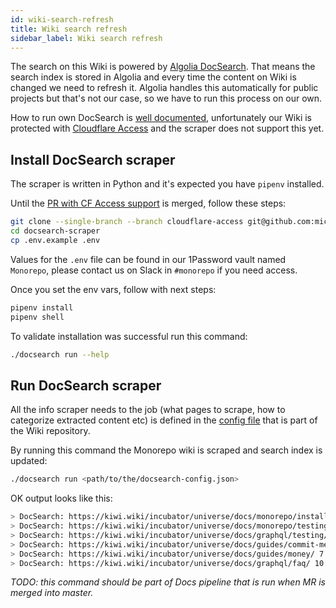 ```yaml
---
id: wiki-search-refresh
title: Wiki search refresh
sidebar_label: Wiki search refresh
---
```


The search on this Wiki is powered by [Algolia DocSearch](https://community.algolia.com/docsearch/). That means the search index is stored in Algolia and every time the content on Wiki is changed we need to refresh it. Algolia handles this automatically for public projects but that's not our case, so we have to run this process on our own.

How to run own DocSearch is [well documented](https://community.algolia.com/docsearch/run-your-own.html), unfortunately our Wiki is protected with [Cloudflare Access](https://www.cloudflare.com/products/cloudflare-access/) and the scraper does not support this yet.

## Install DocSearch scraper

The scraper is written in Python and it's expected you have `pipenv` installed.

Until the [PR with CF Access support](https://github.com/algolia/docsearch-scraper/pull/458) is merged, follow these steps:

```bash
git clone --single-branch --branch cloudflare-access git@github.com:michalsanger/docsearch-scraper.git
cd docsearch-scraper
cp .env.example .env
```

Values for the `.env` file can be found in our 1Password vault named `Monorepo`, please contact us on Slack in `#monorepo` if you need access.

Once you set the env vars, follow with next steps:

```bash
pipenv install
pipenv shell
```

To validate installation was successful run this command:

```bash
./docsearch run --help
```

## Run DocSearch scraper

All the info scraper needs to the job (what pages to scrape, how to categorize extracted content etc) is defined in the [config file](https://gitlab.skypicker.com/incubator/universe/blob/master/src/apps/docs/docsearch-config.json) that is part of the Wiki repository.

By running this command the Monorepo wiki is scraped and search index is updated:

```bash
./docsearch run <path/to/the/docsearch-config.json>
```

OK output looks like this:

```bash
> DocSearch: https://kiwi.wiki/incubator/universe/docs/monorepo/installation/ 18 records)
> DocSearch: https://kiwi.wiki/incubator/universe/docs/monorepo/testing/ 7 records)
> DocSearch: https://kiwi.wiki/incubator/universe/docs/graphql/testing/ 9 records)
> DocSearch: https://kiwi.wiki/incubator/universe/docs/guides/commit-messages/ 16 records)
> DocSearch: https://kiwi.wiki/incubator/universe/docs/guides/money/ 7 records)
> DocSearch: https://kiwi.wiki/incubator/universe/docs/graphql/faq/ 10 records)
```

_TODO: this command should be part of Docs pipeline that is run when MR is merged into master._
